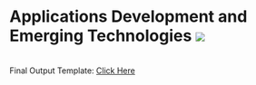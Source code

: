 <h1>Applications Development and Emerging Technologies <img src="https://encrypted-tbn0.gstatic.com/images?q=tbn:ANd9GcQXGedFpj7_qOoJWO202wPBPAOKpxW3d_XdNA&s"></h1>
<br>
Final Output Template: <a href="#">Click Here</a>

